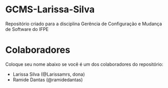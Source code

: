 # GCMS-Larissa-Silva
Repositório criado para a disciplina Gerência de Configuração e Mudança de Software do IFPE

# Colaboradores
Coloque seu nome abaixo se você é um dos colaboradores do repositório:

* Larissa Silva (@Larissamrs, dona)
* Ramide Dantas (@ramidedantas)
